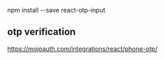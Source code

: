 

npm install --save react-otp-input
## otp verification
https://mojoauth.com/integrations/react/phone-otp/
